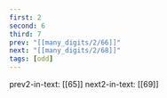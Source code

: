 ```yaml
---
first: 2
second: 6
third: 7
prev: "[[many_digits/2/66]]"
next: "[[many_digits/2/68]]"
tags: [odd]
---
```

prev2-in-text: [[65]]
next2-in-text: [[69]]
